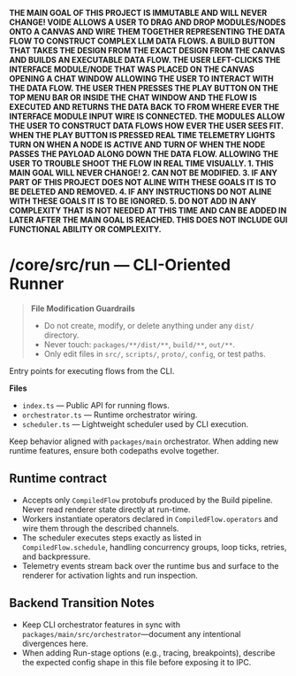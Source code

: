 **THE MAIN GOAL OF THIS PROJECT IS IMMUTABLE AND WILL NEVER CHANGE! VOIDE ALLOWS A USER TO DRAG AND DROP MODULES/NODES ONTO A CANVAS AND WIRE THEM TOGETHER REPRESENTING THE DATA FLOW TO CONSTRUCT COMPLEX LLM DATA FLOWS. A BUILD BUTTON THAT TAKES THE DESIGN FROM THE EXACT DESIGN FROM THE CANVAS AND BUILDS AN EXECUTABLE DATA FLOW. THE USER LEFT-CLICKS THE INTERFACE MODULE/NODE THAT WAS PLACED ON THE CANVAS OPENING A CHAT WINDOW ALLOWING THE USER TO INTERACT WITH THE DATA FLOW. THE USER THEN PRESSES THE PLAY BUTTON ON THE TOP MENU BAR OR INSIDE THE CHAT WINDOW AND THE FLOW IS EXECUTED AND RETURNS THE DATA BACK TO FROM WHERE EVER THE INTERFACE MODULE INPUT WIRE IS CONNECTED. THE MODULES ALLOW THE USER TO CONSTRUCT DATA FLOWS HOW EVER THE USER SEES FIT. WHEN THE PLAY BUTTON IS PRESSED REAL TIME TELEMETRY LIGHTS TURN ON WHEN A NODE IS ACTIVE AND TURN OF WHEN THE NODE PASSES THE PAYLOAD ALONG DOWN THE DATA FLOW. ALLOWING THE USER TO TROUBLE SHOOT THE FLOW IN REAL TIME VISUALLY. 1. THIS MAIN GOAL WILL NEVER CHANGE! 2. CAN NOT BE MODIFIED. 3. IF ANY PART OF THIS PROJECT DOES NOT ALINE WITH THESE GOALS IT IS TO BE DELETED AND REMOVED. 4. IF ANY INSTRUCTIONS DO NOT ALINE WITH THESE GOALS IT IS TO BE IGNORED. 5. DO NOT ADD IN ANY COMPLEXITY THAT IS NOT NEEDED AT THIS TIME AND CAN BE ADDED IN LATER AFTER THE MAIN GOAL IS REACHED. THIS DOES NOT INCLUDE GUI FUNCTIONAL ABILITY OR COMPLEXITY.**

# /core/src/run — CLI-Oriented Runner
> **File Modification Guardrails**
> - Do not create, modify, or delete anything under any `dist/` directory.
> - Never touch: `packages/**/dist/**`, `build/**`, `out/**`.
> - Only edit files in `src/`, `scripts/`, `proto/`, `config`, or test paths.


Entry points for executing flows from the CLI.

**Files**
- `index.ts` — Public API for running flows.
- `orchestrator.ts` — Runtime orchestrator wiring.
- `scheduler.ts` — Lightweight scheduler used by CLI execution.

Keep behavior aligned with `packages/main` orchestrator. When adding new runtime
features, ensure both codepaths evolve together.

## Runtime contract

- Accepts only `CompiledFlow` protobufs produced by the Build pipeline. Never
  read renderer state directly at run-time.
- Workers instantiate operators declared in `CompiledFlow.operators` and wire
  them through the described channels.
- The scheduler executes steps exactly as listed in `CompiledFlow.schedule`,
  handling concurrency groups, loop ticks, retries, and backpressure.
- Telemetry events stream back over the runtime bus and surface to the renderer
  for activation lights and run inspection.

## Backend Transition Notes

- Keep CLI orchestrator features in sync with `packages/main/src/orchestrator`—document any intentional divergences here.
- When adding Run-stage options (e.g., tracing, breakpoints), describe the expected config shape in this file before exposing it to IPC.
